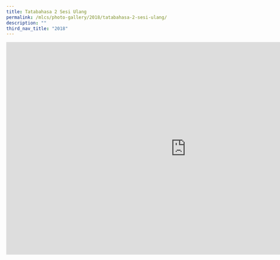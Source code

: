 ```yaml
---
title: Tatabahasa 2 Sesi Ulang
permalink: /mlcs/photo-gallery/2018/tatabahasa-2-sesi-ulang/
description: ""
third_nav_title: "2018"
---
```

<iframe allowfullscreen="true" height="569" width="960" frameborder="0" src="https://docs.google.com/presentation/d/e/2PACX-1vQ5RAb5D9cM5m7NU6W4sytaPw1olE5bdjM8UXd3jKAuUQDMzBx9wVGxJhiEqmaI_3D1JeLEIiUXqyhB/embed?start=false&amp;loop=false&amp;delayms=3000"></iframe>